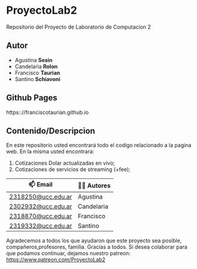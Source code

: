 # ProyectoLab2
Repositorio del Proyecto de Laboratorio de Computacion 2

## Autor
* Agustina **Sesin**
* Candelaria **Rolon**
* Francisco **Taurian**
* Santino **Schiavoni**

## Github Pages
https:://franciscotaurian.github.io 

## Contenido/Descripcion
En este repositorio usted encontrará todo el codigo relacionado
a la pagina web.
En la misma usted encontrara:
1. Cotizaciones Dolar actualizadas en vivo;
2. Cotizaciones de servicios de streaming (+fee);


| 	:mailbox: Email | :man_technologist: Autores |
|-------|---------|
|2318250@ucc.edu.ar| Agustina |
|2302932@ucc.edu.ar| Candelaria |
|2318870@ucc.edu.ar| Francisco |
|2319332@ucc.edu.ar| Santino |



Agradecemos a todos los que ayudaron que este proyecto sea posible,
compañeros,profesores, familia.
Gracias a todos.
Si desea colaborar para que podamos continuar,
dejamos nuestro patreon: https://www.patreon.com/ProyectoLab2
